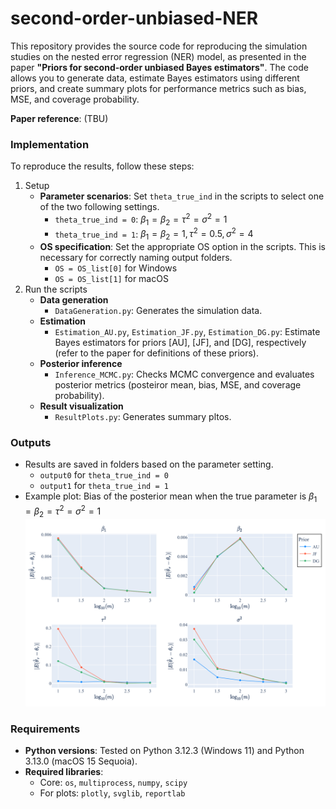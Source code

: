 # second-order-unbiased-NER

This repository provides the source code for reproducing the simulation studies on the nested error regression (NER) model, as presented in the paper **"Priors for second-order unbiased Bayes estimators"**. The code allows you to generate data, estimate Bayes estimators using different priors, and create summary plots for performance metrics such as bias, MSE, and coverage probability.

**Paper reference**: (TBU)

### Implementation

To reproduce the results, follow these steps:
1. Setup
   - **Parameter scenarios**: Set `theta_true_ind` in the scripts to select one of the two following settings.
     - `theta_true_ind = 0`: $\beta_{1}=\beta_{2}=\tau^{2}=\sigma^{2}=1$
     - `theta_true_ind = 1`: $\beta_{1}=\beta_{2}=1, \tau^{2}=0.5, \sigma^{2}=4$
   - **OS specification**: Set the appropriate OS option in the scripts. This is necessary for correctly naming output folders.
     - `OS = OS_list[0]` for Windows
     - `OS = OS_list[1]` for macOS
1. Run the scripts
   - **Data generation**
     - `DataGeneration.py`: Generates the simulation data.
   - **Estimation**
     - `Estimation_AU.py`, `Estimation_JF.py`, `Estimation_DG.py`: Estimate Bayes estimators for priors [AU], [JF], and [DG], respectively (refer to the paper for definitions of these priors).
   - **Posterior inference**
     - `Inference_MCMC.py`: Checks MCMC convergence and evaluates posterior metrics (posteiror mean, bias, MSE, and coverage probability).
   - **Result visualization**
     - `ResultPlots.py`: Generates summary pltos.

### Outputs

- Results are saved in folders based on the parameter setting.
  - `output0` for `theta_true_ind = 0`
  - `output1` for `theta_true_ind = 1`
- Example plot: Bias of the posterior mean when the true parameter is $\beta_{1}=\beta_{2}=\tau^{2}=\sigma^{2}=1$
    ![Bias](./Figures/Bias_summary.png)

### Requirements

- **Python versions**: Tested on Python 3.12.3 (Windows 11) and Python 3.13.0 (macOS 15 Sequoia).
- **Required libraries**:
  - Core: `os`, `multiprocess`, `numpy`, `scipy`
  - For plots: `plotly`, `svglib`, `reportlab`
